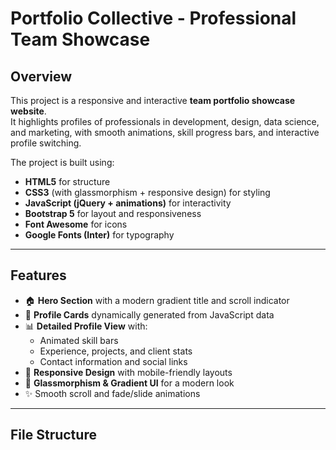 # Portfolio Collective - Professional Team Showcase

## Overview
This project is a responsive and interactive **team portfolio showcase website**.  
It highlights profiles of professionals in development, design, data science, and marketing, with smooth animations, skill progress bars, and interactive profile switching.

The project is built using:
- **HTML5** for structure
- **CSS3** (with glassmorphism + responsive design) for styling
- **JavaScript (jQuery + animations)** for interactivity
- **Bootstrap 5** for layout and responsiveness
- **Font Awesome** for icons
- **Google Fonts (Inter)** for typography

---

## Features
- 🏠 **Hero Section** with a modern gradient title and scroll indicator  
- 👤 **Profile Cards** dynamically generated from JavaScript data  
- 📊 **Detailed Profile View** with:
  - Animated skill bars
  - Experience, projects, and client stats
  - Contact information and social links  
- 📱 **Responsive Design** with mobile-friendly layouts  
- 🎨 **Glassmorphism & Gradient UI** for a modern look  
- ✨ Smooth scroll and fade/slide animations  

---

## File Structure
